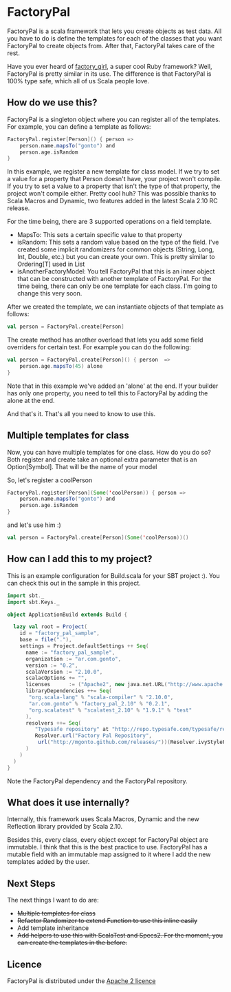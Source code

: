 # FactoryPal

FactoryPal is a scala framework that lets you create objects as test data. All you have to do is define the templates for each of the classes that you want FactoryPal to create objects from. After that, FactoryPal takes care of the rest. 

Have you ever heard of [factory_girl](https://github.com/thoughtbot/factory_girl), a super cool Ruby framework? Well, FactoryPal is pretty similar in its use. The difference is that FactoryPal is 100% type safe, which all of us Scala people love.

## How do we use this?

FactoryPal is a singleton object where you can register all of the templates. For example, you can define a template as follows:

````scala
FactoryPal.register[Person]() { person =>
    person.name.mapsTo("gonto") and
    person.age.isRandom
}
````

In this example, we register a new template for class model. If we try to set a value for a property that Person doesn't have, your project won't compile. If you try to set a value to a property that isn't the type of that property, the project won't compile either. Pretty cool huh? This was possible thanks to Scala Macros and Dynamic, two features added in the latest Scala 2.10 RC release.

For the time being, there are 3 supported operations on a field template.

* MapsTo: This sets a certain specific value to that property
* isRandom: This sets a random value based on the type of the field. I've created some implicit randomizers for common objects (String, Long, Int, Double, etc.) but you can create your own. This is pretty similar to Ordering[T] used in List
* isAnotherFactoryModel: You tell FactoryPal that this is an inner object that can be constructed with another template of FactoryPal. For the time being, there can only be one template for each class. I'm going to change this very soon.

After we created the template, we can instantiate objects of that template as follows:

````scala
val person = FactoryPal.create[Person]
````

The create method has another overload that lets you add some field overriders for certain test. For example you can do the following:

````scala
val person = FactoryPal.create[Person]() { person  =>
    person.age.mapsTo(45) alone
}
````

Note that in this example we've added an 'alone' at the end. If your builder has only one property, you need to tell this to FactoryPal by adding the alone at the end.

And that's it. That's all you need to know to use this.

## Multiple templates for class

Now, you can have multiple templates for one class. How do you do so? Both register and create take an optional extra parameter that is an Option[Symbol]. That will be the name of your model

So, let's register a coolPerson

````scala
FactoryPal.register[Person](Some('coolPerson)) { person =>
    person.name.mapsTo("gonto") and
    person.age.isRandom
}
````

and let's use him :)

````scala
val person = FactoryPal.create[Person](Some('coolPerson))()
````

## How can I add this to my project?

This is an example configuration for Build.scala for your SBT project :). 
You can check this out in the sample in this project.

````scala
import sbt._
import sbt.Keys._

object ApplicationBuild extends Build {

  lazy val root = Project(
    id = "factory_pal_sample",
    base = file("."),
    settings = Project.defaultSettings ++ Seq(
      name := "factory_pal_sample",
      organization := "ar.com.gonto",
      version := "0.2",
      scalaVersion := "2.10.0",
      scalacOptions += "",
      licenses      := ("Apache2", new java.net.URL("http://www.apache.org/licenses/LICENSE-2.0.txt")) :: Nil,
      libraryDependencies ++= Seq(
       "org.scala-lang" % "scala-compiler" % "2.10.0",
       "ar.com.gonto" % "factory_pal_2.10" % "0.2.1",
       "org.scalatest" % "scalatest_2.10" % "1.9.1" % "test"
      ),
      resolvers ++= Seq(
         "Typesafe repository" at "http://repo.typesafe.com/typesafe/releases/",
         Resolver.url("Factory Pal Repository", 
          url("http://mgonto.github.com/releases/"))(Resolver.ivyStylePatterns)
      )
    )
  )
}
````

Note the FactoryPal dependency and the FactoryPal repository.

## What does it use internally?

Internally, this framework uses Scala Macros, Dynamic and the new Reflection library provided by Scala 2.10.

Besides this, every class, every object except for FactoryPal object are immutable. I think that this is the best practice to use. FactoryPal has a mutable field with an immutable map assigned to it where I add the new templates added by the user.

## Next Steps

The next things I want to do are:

* ~~Multiple templates for class~~
* ~~Refactor Randomizer to extend Function to use this inline easily~~
* Add template inheritance
* ~~Add helpers to use this with ScalaTest and Specs2. For the moment, you can create the templates in the before.~~


## Licence

FactoryPal is distributed under the [Apache 2 licence](http://www.apache.org/licenses/LICENSE-2.0.html)
